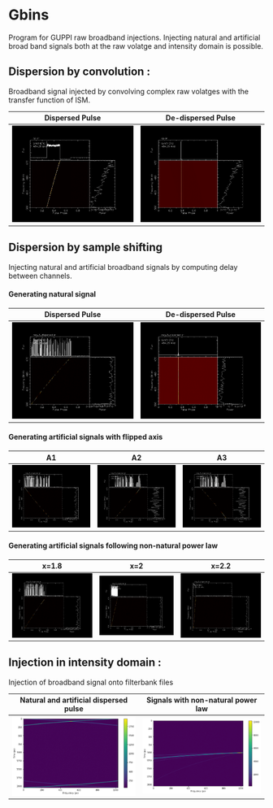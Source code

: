 # Gbins
Program for GUPPI raw broadband injections. Injecting natural and artificial broad band signals both at the raw volatge and intensity domain is possible.

## Dispersion by convolution :

Broadband signal injected by convolving complex raw volatges with the transfer function of ISM. 

Dispersed Pulse             |  De-dispersed Pulse
:-------------------------:|:-------------------------:
![by convolution](https://github.com/Akshay-E/G_BINS/blob/main/images/neg5_conv.png)|![by convolution_de-dispersed](https://github.com/Akshay-E/G_BINS/blob/main/images/neg5_conv_de.png)

## Dispersion by sample shifting 
Injecting natural and artificial broadband signals by computing delay between channels. 

#### Generating natural signal
Dispersed Pulse             |  De-dispersed Pulse
:-------------------------:|:-------------------------:
![by convolution](https://github.com/Akshay-E/G_BINS/blob/main/images/neg5_typeN.png)|![by convolution_de-dispersed](https://github.com/Akshay-E/G_BINS/blob/main/images/neg5_typeN_dedi.png)


#### Generating artificial signals with flipped axis
A1|A2|A3
:-------------------------:|:-------------------------:|:-------------------------:
![by convolution_de-dispersed](https://github.com/Akshay-E/G_BINS/blob/main/images/neg5_typeA1.png)|![by convolution](https://github.com/Akshay-E/G_BINS/blob/main/images/neg5_typeA2.png)|![by convolution_de-dispersed](https://github.com/Akshay-E/G_BINS/blob/main/images/neg5_typeA3.png)

#### Generating artificial signals following non-natural power law
x=1.8|x=2|x=2.2
:-------------------------:|:-------------------------:|:-------------------------:
![by convolution_de-dispersed](https://github.com/Akshay-E/G_BINS/blob/main/images/pl_1.8.png)|![by convolution](https://github.com/Akshay-E/G_BINS/blob/main/images/pl_2.png)|![by convolution_de-dispersed](https://github.com/Akshay-E/G_BINS/blob/main/images/pl_2.2.png)

## Injection in intensity domain :
Injection of broadband signal onto filterbank files

Natural and artificial dispersed pulse             |  Signals with non-natural power law
:-------------------------:|:-------------------------:
![by convolution](https://github.com/Akshay-E/G_BINS/blob/main/images/from_fil.png)|![by convolution_de-dispersed](https://github.com/Akshay-E/G_BINS/blob/main/images/from_fil_varying_exponents.png)








